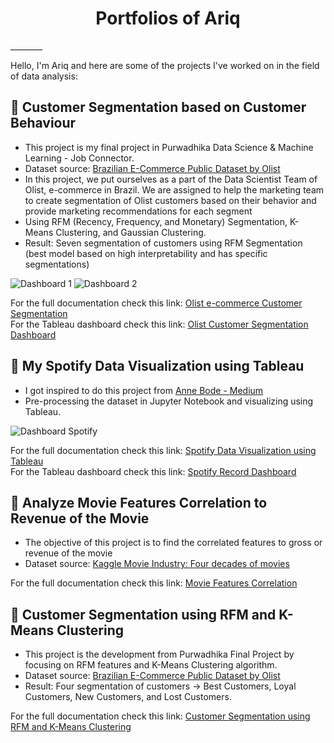 <h1 align="center"> Portfolios of Ariq </h1> 
________

 Hello, I'm Ariq and here are some of the projects I've worked on in the field of data analysis: 
## 🔸 Customer Segmentation based on Customer Behaviour
- This project is my final project in Purwadhika Data Science & Machine Learning - Job Connector.
- Dataset source: [Brazilian E-Commerce Public Dataset by Olist](https://www.kaggle.com/olistbr/brazilian-ecommerce/tasks)
- In this project, we put ourselves as a  part of the Data Scientist Team of Olist, e-commerce in Brazil. We are assigned to help the marketing team to create segmentation of Olist customers based on their behavior and provide marketing recommendations for each segment
- Using RFM (Recency, Frequency, and Monetary) Segmentation, K-Means Clustering, and Gaussian Clustering.
- Result: Seven segmentation of customers using RFM Segmentation (best model based on high interpretability and has specific segmentations)

![Dashboard 1](https://user-images.githubusercontent.com/82768391/139526041-8aeaa8a0-9e8f-4c8d-8de3-17815860adee.png "RFM Segmentation Dashboard")
![Dashboard 2](https://user-images.githubusercontent.com/82768391/139526057-e5d01939-4ae8-47ac-b71e-40bfd9e68251.png "Customers and Products Detail Dashboard")

For the full documentation check this link: [Olist e-commerce Customer Segmentation](https://github.com/ariqmuh/DataWarrior_JC_DS_VL_01_FinalProject)       
For the Tableau dashboard check this link: [Olist Customer Segmentation Dashboard](https://public.tableau.com/app/profile/muhammad.ariq.budipraja11/viz/OlistCustomerSegmentation/OlistRFMDashboard)


## 🔸 My Spotify Data Visualization using Tableau
- I got inspired to do this project from [Anne Bode - Medium](https://towardsdatascience.com/visualizing-spotify-data-with-python-tableau-687f2f528cdd)
- Pre-processing the dataset in Jupyter Notebook and visualizing using Tableau.

![Dashboard Spotify](https://user-images.githubusercontent.com/82768391/139526015-558e30b3-9c3a-4315-9a1b-216bd805fc9e.png "Spotify Dashboard")

For the full documentation check this link: [Spotify Data Visualization using Tableau](https://github.com/ariqmuh/Portfolios/tree/main/My_Spotify_Data_Visualization)        
For the Tableau dashboard check this link: [Spotify Record Dashboard](https://public.tableau.com/app/profile/muhammad.ariq.budipraja11/viz/SpotifyAriq/AriqsSpotifyRecord)

## 🔸 Analyze Movie Features Correlation to Revenue of the Movie
- The objective of this project is to find the correlated features to gross or revenue of the movie
- Dataset source: [Kaggle Movie Industry: Four decades of movies](https://www.kaggle.com/danielgrijalvas/movies)

For the full documentation check this link: [Movie Features Correlation](https://github.com/ariqmuh/Portfolios/tree/main/Movie_Features_Correlation)

## 🔸 Customer Segmentation using RFM and K-Means Clustering
- This project is the development from Purwadhika Final Project by focusing on RFM features and K-Means Clustering algorithm.
- Dataset source: [Brazilian E-Commerce Public Dataset by Olist](https://www.kaggle.com/olistbr/brazilian-ecommerce/tasks)
- Result: Four segmentation of customers -> Best Customers, Loyal Customers, New Customers, and Lost Customers.

For the full documentation check this link: [Customer Segmentation using RFM and K-Means Clustering](https://github.com/ariqmuh/Portfolios/tree/main/Customer_Segmentation_using_RFM_and_KMeans_Clustering)
